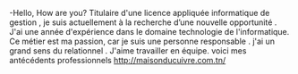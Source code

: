 -Hello, How are you?
Titulaire d'une licence appliquée informatique de gestion , je suis actuellement à la recherche d’une nouvelle opportunité .
J'ai une année d'expérience dans le domaine technologie de l'informatique. Ce métier est ma passion, car je suis une personne responsable .
j'ai un grand sens du relationnel . J'aime  travailler en équipe.
voici mes antécédents professionnels   http://maisonducuivre.com.tn/ 
<!---

--->
